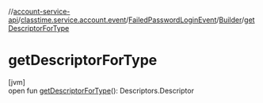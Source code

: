 //[account-service-api](../../../../index.md)/[classtime.service.account.event](../../index.md)/[FailedPasswordLoginEvent](../index.md)/[Builder](index.md)/[getDescriptorForType](get-descriptor-for-type.md)

# getDescriptorForType

[jvm]\
open fun [getDescriptorForType](get-descriptor-for-type.md)(): Descriptors.Descriptor
